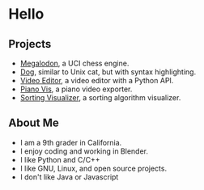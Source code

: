 # Hello

## Projects
* [Megalodon][megalodon], a UCI chess engine.
* [Dog][dog], similar to Unix cat, but with syntax highlighting.
* [Video Editor][video], a video editor with a Python API.
* [Piano Vis][pianovis], a piano video exporter.
* [Sorting Visualizer][sortvis], a sorting algorithm visualizer.

## About Me
* I am a 9th grader in California.
* I enjoy coding and working in Blender.
* I like Python and C/C++
* I like GNU, Linux, and open source projects.
* I don't like Java or Javascript

[pianovis]: https://github.com/HuangPatrick16777216/piano_vis
[sortvis]: https://github.com/HuangPatrick16777216/sorting_visualizer
[megalodon]: https://github.com/HuangPatrick16777216/megalodon
[video]: https://github.com/HuangPatrick16777216/video_editor
[dog]: https://github.com/HuangPatrick16777216/dog
